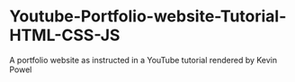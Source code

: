 # Youtube-Portfolio-website-Tutorial-HTML-CSS-JS
A portfolio website as instructed in a  YouTube tutorial rendered by Kevin Powel

